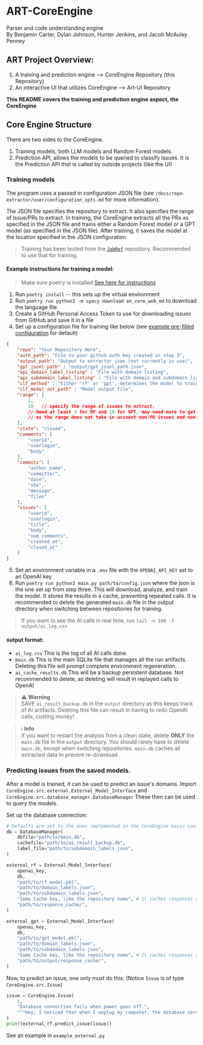 # ART-CoreEngine
Parser and code understanding engine
<br>
By Benjamin Carter, Dylan Johnson, Hunter Jenkins, and Jacob McAuley Penney

## ART Project Overview:

1. A training and prediction engine --> CoreEngine Repository (this Repository)
2. An interactive UI that utilizes CoreEngine --> Art-UI Repository 

**This README covers the training and prediction engine aspect, the CoreEngine**  

## Core Engine Structure
There are two sides to the CoreEngine.
1. Training models, both LLM models and Random Forest models.
2. Prediction API, allows the models to be queried to classify issues.
It is the Prediction API that is called by outside projects (like the UI)

### Training models
The program uses a passed in configuration JSON file (see `/docs/repo-extractor/user/configuration_opts.md` for more information). 

The JSON file specifies the repository to extract. It also specifies the range of Issue/PRs to extract.
In training, the CoreEngine extracts all the PRs as specified in the JSON file and trains
either a Random Forest model or a GPT model (as specified in the JSON file). After training, it 
saves the model at the location specified in the JSON configuration.

> Training has been tested from the [`JabRef`](https://github.com/JabRef/JabRef/) repository. Recommended to use that for training.

#### Example instructions for training a model:
> Make sure poetry is installed [See here for instructions](https://python-poetry.org/docs/)
1. Run `poetry install` -- this sets up the virtual environment
2. Run `poetry run python3 -m spacy download en_core_web_md` to download the language file
3. Create a GitHub Personal Access Token to use for downloading issues from GitHub and save it in a file
4. Set up a configuration file for training like below (see [example pre-filled configuration](/input/config_example.json) for default)

``` json
{
    "repo": "Your Repository Here",
    "auth_path": "File to your github auth key created in step 3",
    "output_path": "Output to extractor json (not currently in use)",
    "gpt_jsonl_path" : "output/gpt_jsonl_path.json",
    "api_domain_label_listing" : "File with domain listing",
    "api_subdomain_label_listing" : "File with domain and subdomain listing",
    "clf_method" : "Either 'rf' or 'gpt', determines the model to train",
    "clf_model_out_path" : "Model output file",
    "range": [
        1,
        10   // specify the range of issues to extract. 
        // Need at least 3 for RF and 10 for GPT, may need more to get valid PRs,
        // as the range does not take in account non-PR issues and non-processable PRs.
    ],
    "state": "closed",
    "comments": [
        "userid",
        "userlogin",
        "body"
    ],
    "commits": [
        "author_name",
        "committer",
        "date",
        "sha",
        "message",
        "files"
    ],
    "issues": [
        "userid",
        "userlogin",
        "title",
        "body",
        "num_comments",
        "created_at",
        "closed_at"
    ]
}
```
5. Set an environment variable in a `.env` file with the `OPENAI_API_KEY` set to an OpenAI key
6. Run `poetry run python3 main.py path/to/config.json` where the json is the one set 
up from step three. This will download, analyze, and train the model. It stores the results in 
a cache, preventing repeated calls. It is recommended to delete the generated `main.db` file 
in the output directory when switching between repositories for training.


> If you want to see the AI calls in real time, run
> `tail -n 100 -f output/ai_log.csv`

#### output format:
- `ai_log.csv` This is the log of all AI calls done.
- `main.db` This is the main SQLite file that manages all the run artifacts. Deleting this file will prompt complete environment regeneration.
- `ai_cache_results.db` This will be a backup persistent database. Not recommended to delete, as deleting will result in replayed calls to OpenAI

> :warning: **Warning**<br>
SAVE `ai_result_backup.db` in the `output` directory as this keeps track of AI artifacts. Deleting this file can result in having to redo OpenAI calls, costing money!

> :information_source: **Info**<br>
If you want to restart the analysis from a clean state, delete **ONLY** the `main.db` file in the `output` directory. You should rarely have to delete `main.db`, except when switching repositories. `main.db` caches all extracted data to prevent re-download.


### Predicting issues from the saved models.

After a model is trained, it can be used to predict an issue's domains. 
Import `CoreEngine.src.external.External_Model_Interface` and `CoreEngine.src.database_manager.DatabaseManager` These then can be used to query the models.

Set up the database connection:
``` python
# Defaults are set to the ones implemented in the CoreEngine basic conf `config_example.json`
db = DatabaseManager(
    dbfile="path/to/main.db",
    cachefile="path/to/ai_result_backup.db",
    label_file="path/to/subdomain_labels.json",
)

external_rf = External_Model_Interface(
    openai_key,
    db,
    "path/to/rf_model.pkl",
    "path/to/domain_labels.json",
    "path/to/subdomain_labels.json",
    "Some Cache key, like the repository name", # It caches responses automatically
    "path/to/response_cache/",
)

external_gpt = External_Model_Interface(
    openai_key,
    db,
    "path/to/gpt_model.pkl",
    "path/to/domain_labels.json",
    "path/to/subdomain_labels.json",
    "Some Cache key, like the repository name", # It caches responses automatically
    "path/to/output/response_cache/",
)
```

Now, to predict an issue, one only must do this: (Notice `Issue` is of type `CoreEngine.src.Issue`)
``` python
issue = CoreEngine.Issue(
    1,
    "Database connection fails when power goes off.",
    """Hey, I noticed that when I unplug my computer, the database server on my computer stops working. This is definitely an issue.""",
)
print(external_rf.predict_issue(issue))
```
See an example in `example_external.py`


